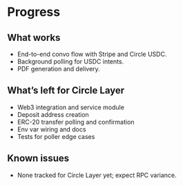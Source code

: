 # Progress

## What works
- End-to-end convo flow with Stripe and Circle USDC.
- Background polling for USDC intents.
- PDF generation and delivery.

## What’s left for Circle Layer
- Web3 integration and service module
- Deposit address creation
- ERC-20 transfer polling and confirmation
- Env var wiring and docs
- Tests for poller edge cases

## Known issues
- None tracked for Circle Layer yet; expect RPC variance.
